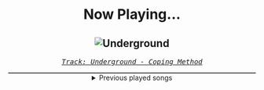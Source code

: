 <div align="center"> 
<h1>Now Playing...</h1>

![Underground](https://i.scdn.co/image/ab67616d00001e0233d5b1858dd77ad256639bd2)
--
_<samp><a href="https://open.spotify.com/track/6a3JreWvapkQwB2WuQONC7">Track: Underground - Coping Method</a></samp>_

<div style="border: 1px #4B5054 solid"></div>
<details>
  <summary>
    Previous played songs
  </summary>
  <table>
    <thead>
      <tr>
        <th>
          Artist
        </th>
        <th>
          Song
        </th>
        <th>
          Link
        </th>
      </tr>
    </thead>
    <tbody>
      <tr><td>Coping Method</td><td>Underground</td><td><a href="https://open.spotify.com/track/6a3JreWvapkQwB2WuQONC7">https://open.spotify.com/track/6a3JreWvapkQwB2WuQONC7</a></td></tr><tr><td>Eternal Eclipse</td><td>Outerlife</td><td><a href="https://open.spotify.com/track/1ALgDFRBJKCNgOpWUK9JGZ">https://open.spotify.com/track/1ALgDFRBJKCNgOpWUK9JGZ</a></td></tr><tr><td>Eternal Eclipse</td><td>Shadowborn</td><td><a href="https://open.spotify.com/track/5DYvn3CkTKI0EZQBwlKJpR">https://open.spotify.com/track/5DYvn3CkTKI0EZQBwlKJpR</a></td></tr><tr><td>Eternal Eclipse</td><td>Rival</td><td><a href="https://open.spotify.com/track/0RrjIlhHWcUSUhTqGwlr9p">https://open.spotify.com/track/0RrjIlhHWcUSUhTqGwlr9p</a></td></tr><tr><td>Eternal Eclipse</td><td>Reckoning</td><td><a href="https://open.spotify.com/track/4Xf4JN7iTF6lJrEi3SJO0Y">https://open.spotify.com/track/4Xf4JN7iTF6lJrEi3SJO0Y</a></td></tr><tr><td>Eternal Eclipse</td><td>Cosmic Entropy</td><td><a href="https://open.spotify.com/track/2vyln813RR5PvAg18LGSDX">https://open.spotify.com/track/2vyln813RR5PvAg18LGSDX</a></td></tr><tr><td>Eternal Eclipse</td><td>Stormbreaker</td><td><a href="https://open.spotify.com/track/3hGpyyIHWcXiOfPF2D1lJz">https://open.spotify.com/track/3hGpyyIHWcXiOfPF2D1lJz</a></td></tr><tr><td>Eternal Eclipse</td><td>Demigods</td><td><a href="https://open.spotify.com/track/0t6QaixnIOaZOQUVtFo4tA">https://open.spotify.com/track/0t6QaixnIOaZOQUVtFo4tA</a></td></tr><tr><td>Eternal Eclipse</td><td>Chronicles of a Hero</td><td><a href="https://open.spotify.com/track/2r5ubq7hmozR6acp7mTmH8">https://open.spotify.com/track/2r5ubq7hmozR6acp7mTmH8</a></td></tr><tr><td>Eternal Eclipse</td><td>Sword of the Chosen</td><td><a href="https://open.spotify.com/track/4iNkZ6K26hfvI3QsvFxzQ7">https://open.spotify.com/track/4iNkZ6K26hfvI3QsvFxzQ7</a></td></tr><tr><td>Eternal Eclipse</td><td>Journey North</td><td><a href="https://open.spotify.com/track/1RmJtXvdMbjB5GCi5laFMH">https://open.spotify.com/track/1RmJtXvdMbjB5GCi5laFMH</a></td></tr><tr><td>ENMA</td><td>Overpowered</td><td><a href="https://open.spotify.com/track/4fAjycTqCplzxugPQQw5w7">https://open.spotify.com/track/4fAjycTqCplzxugPQQw5w7</a></td></tr><tr><td>ENMA</td><td>Overpowered</td><td><a href="https://open.spotify.com/track/4fAjycTqCplzxugPQQw5w7">https://open.spotify.com/track/4fAjycTqCplzxugPQQw5w7</a></td></tr><tr><td>No Resolve</td><td>THRILLER</td><td><a href="https://open.spotify.com/track/7LopZ3UNl7NoG7atKmrSII">https://open.spotify.com/track/7LopZ3UNl7NoG7atKmrSII</a></td></tr><tr><td>Lø Spirit</td><td>Anymore</td><td><a href="https://open.spotify.com/track/4f4BvbgsBVrMwZGJ8IdnOz">https://open.spotify.com/track/4f4BvbgsBVrMwZGJ8IdnOz</a></td></tr><tr><td>Two Steps from Hell</td><td>Am I Real</td><td><a href="https://open.spotify.com/track/3JFSkTA18J5IC5VfxwytZz">https://open.spotify.com/track/3JFSkTA18J5IC5VfxwytZz</a></td></tr><tr><td>Jonathan Young</td><td>Drinking Blood</td><td><a href="https://open.spotify.com/track/4nbWDZ7b2XY2eyjsd5iTaW">https://open.spotify.com/track/4nbWDZ7b2XY2eyjsd5iTaW</a></td></tr><tr><td>Whitechapel</td><td>A Bloodsoaked Symphony</td><td><a href="https://open.spotify.com/track/1AwjnKYHRhFWXYdQITorUi">https://open.spotify.com/track/1AwjnKYHRhFWXYdQITorUi</a></td></tr><tr><td>Ad Infinitum</td><td>Venom Of Venus</td><td><a href="https://open.spotify.com/track/2EqTVjWcs2M8lb4WIhqJy1">https://open.spotify.com/track/2EqTVjWcs2M8lb4WIhqJy1</a></td></tr><tr><td>Carl Orff</td><td>Carmina Burana: O Fortuna</td><td><a href="https://open.spotify.com/track/6xez71zpAqQ6N5i8E1jHlD">https://open.spotify.com/track/6xez71zpAqQ6N5i8E1jHlD</a></td></tr>
    </tbody>
  </table>
</details>

</div>
